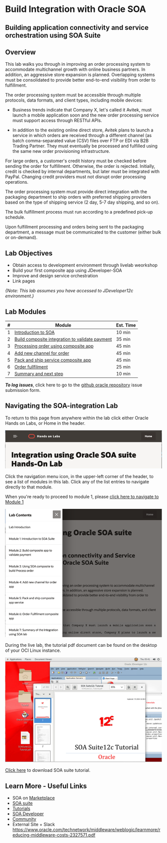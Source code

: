 # Build Integration with Oracle SOA

## Building application connectivity and service orchestration using SOA Suite

## Overview

This lab walks you through in improving an order processing system to accommodate multichannel growth with online business partners. In addition, an aggressive store expansion is planned. Overlapping systems must be consolidated to provide better end-to-end visibility from order to fulfillment.


The order processing system must be accessible through multiple protocols, data formats, and client types, including mobile devices:

  * Business trends indicate that Company X, let's called it Avitek, must launch a mobile application soon and the new order processing service must support access through RESTful APIs.

  * In addition to the existing online direct store, Avitek plans to launch a service in which orders are received through a different channel (as batch comma-separated value (CSV) files over FTP or EDI via B2B Trading Partner. They must eventually be processed and fulfilled using the same new order provisioning infrastructure.


For large orders, a customer's credit history must be checked before sending the order for fulfillment. Otherwise, the order is rejected. Initially, credit is checked by internal departments, but later must be integrated with PayPal. Changing credit providers must not disrupt order processing operations.

The order processing system must provide direct integration with the packaging department to ship orders with preferred shipping providers based on the type of shipping service (2 day, 5-7 day shipping, and so on).

The bulk fulfillment process must run according to a predefined pick-up schedule.

Upon fulfillment processing and orders being sent to the packaging department, a message must be communicated to the customer (either bulk or on-demand).

## Lab Objectives

* Obtain access to development environment through livelab weorkshop
* Build your first composite app using JDeveloper-SOA
* Improve and design service orchestration
* Link pages

*{Note: This lab assumes you have accessed to JDeveloper12c environment.}*

## Lab Modules

| # | Module | Est. Time |
| --- | --- | --- |
| 1 | [Introduction to SOA](1-introduction-to-soa.md) | 10 min |
| 2 | [Build composite integration to validate payment](2-build-composite-to-validate-payment.md) | 35 min |
| 3 | [Processing order using composite app](3-process-order-using-composite.md) | 45 min |
| 4 | [Add new channel for order](4-add-new-channel-for-ordering.md) | 45 min |
| 5 | [Pack and ship service composite app](5-pack-and-ship-service-composite.md) | 45 min |
| 6 | [Order fullfilment](6-order-fullfilment.md) | 25 min |
| 7 | [Summary and next step](7-summary-and-next-step.md) | 10 min |

***To log issues***, click here to go to the [github oracle repository](https://github.com/oracle/learning-library/issues/new) issue submission form.

## Navigating the SOA-integration Lab
To return to this page from anywhere within the lab click either Oracle Hands on Labs, or Home in the header.

![](images/0/new-lab-header.png)

Click the navigation menu icon, in the upper-left corner of the header, to see a list of modules in this lab. Click any of the list entries to navigate directly to that module.

When you're ready to proceed to module 1, please [click here to navigate to Module 1](1-introduction-to-soa.md)

![](images/0/new-lab-menu.png)

During the live lab, the tutorial pdf document can be found on the desktop of your OCI Linux instance.

![](images/2/soa-tutorialpdf.png)


[Click here](https://www.oracle.com/middleware/technologies/soasuite/12c-samples-tutorials-downloads.html) to download SOA suite tutorial. 

## Learn More - Useful Links

- SOA on   <a href= https://cloudmarketplace.oracle.com/marketplace/en_US/listing/74792101> Marketplace </a>
-   <a href= https://www.oracle.com/middleware/technologies/soasuite.html> SOA suite </a>
-   <a href= https://www.oracle.com/middleware/technologies/soasuite-learmore.html> Tutorials </a> 
-  <a href= https://docs.oracle.com/middleware/12211/soasuite/develop/SOASE.pdf> SOA Developer </a> 
- <a href= https://apex.oracle.com/community> Community </a>
- External Site + Slack   https://www.oracle.com/technetwork/middleware/weblogic/learnmore/reducing-middleware-costs-2327571.pdf


